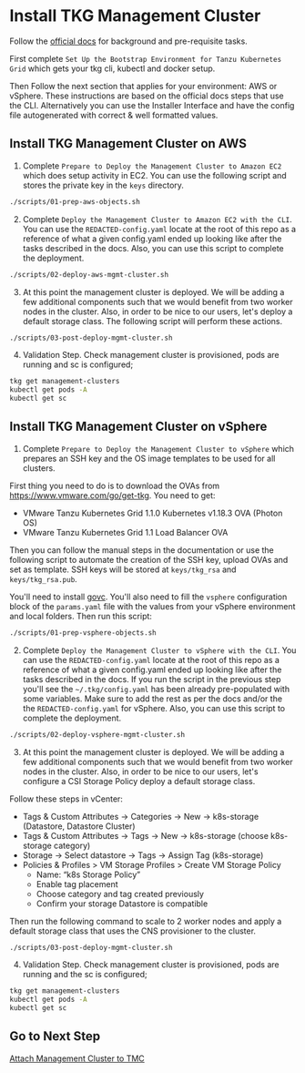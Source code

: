 # Install TKG Management Cluster

Follow the [official docs](https://docs.vmware.com/en/VMware-Tanzu-Kubernetes-Grid/index.html) for background and pre-requisite tasks.

First complete `Set Up the Bootstrap Environment for Tanzu Kubernetes Grid` which gets your tkg cli, kubectl and docker setup.

Then Follow the next section that applies for your environment: AWS or vSphere. These instructions are based on the official docs steps that use the CLI. Alternatively you can use the Installer Interface and have the config file autogenerated with correct & well formatted values.

## Install TKG Management Cluster on AWS

1. Complete `Prepare to Deploy the Management Cluster to Amazon EC2` which does setup activity in EC2. You can use the following script and stores the private key in the `keys` directory.

```bash
./scripts/01-prep-aws-objects.sh
```

2. Complete `Deploy the Management Cluster to Amazon EC2 with the CLI`. You can use the `REDACTED-config.yaml` locate at the root of this repo as a reference of what a given config.yaml ended up looking like after the tasks described in the docs.  Also, you can use this script to complete the deployment.

```bash
./scripts/02-deploy-aws-mgmt-cluster.sh
```

3. At this point the management cluster is deployed.  We will be adding a few additional components such that we would benefit from two worker nodes in the cluster.  Also, in order to be nice to our users, let's deploy a default storage class.  The following script will perform these actions.

```bash
./scripts/03-post-deploy-mgmt-cluster.sh
```

4. Validation Step. Check management cluster is provisioned, pods are running and sc is configured;

```bash
tkg get management-clusters
kubectl get pods -A
kubectl get sc
```

## Install TKG Management Cluster on vSphere

1. Complete `Prepare to Deploy the Management Cluster to vSphere` which prepares an SSH key and the OS image templates to be used for all clusters.

First thing you need to do is to download the OVAs from https://www.vmware.com/go/get-tkg. You need to get:
- VMware Tanzu Kubernetes Grid 1.1.0 Kubernetes v1.18.3 OVA (Photon OS)
- VMware Tanzu Kubernetes Grid 1.1 Load Balancer OVA

Then you can follow the manual steps in the documentation or use the following script to automate the creation of the SSH key, upload OVAs and set as template. SSH keys will be stored at `keys/tkg_rsa` and `keys/tkg_rsa.pub`.

You'll need to install [govc](https://github.com/vmware/govmomi/tree/master/govc#installation). You'll also need to fill the `vsphere` configuration block of the `params.yaml` file with the values from your vSphere environment and local folders. Then run this script:

```bash
./scripts/01-prep-vsphere-objects.sh
```

2. Complete `Deploy the Management Cluster to vSphere with the CLI`.
You can use the `REDACTED-config.yaml` locate at the root of this repo as a reference of what a given config.yaml ended up looking like after the tasks described in the docs. If you run the script in the previous step you'll see the `~/.tkg/config.yaml` has been already pre-populated with some variables. Make sure to add the rest as per the docs and/or the the `REDACTED-config.yaml` for vSphere. Also, you can use this script to complete the deployment.

```bash
./scripts/02-deploy-vsphere-mgmt-cluster.sh
```

3. At this point the management cluster is deployed.  We will be adding a few additional components such that we would benefit from two worker nodes in the cluster.  Also, in order to be nice to our users, let's configure a CSI Storage Policy deploy a default storage class.

Follow these steps in vCenter:
- Tags & Custom Attributes -> Categories -> New -> k8s-storage (Datastore, Datastore Cluster)
- Tags & Custom Attributes -> Tags -> New -> k8s-storage (choose k8s-storage category)
- Storage -> Select datastore -> Tags -> Assign Tag (k8s-storage)
- Policies & Profiles > VM Storage Profiles > Create VM Storage Policy
  - Name: “k8s Storage Policy”
  - Enable tag placement
  - Choose category and tag created previously
  - Confirm your storage Datastore is compatible

Then run the following command to scale to 2 worker nodes and apply a default storage class that uses the CNS provisioner to the cluster.

```bash
./scripts/03-post-deploy-mgmt-cluster.sh
```

4. Validation Step. Check management cluster is provisioned, pods are running and the sc is configured;

```bash
tkg get management-clusters
kubectl get pods -A
kubectl get sc
```

## Go to Next Step

[Attach Management Cluster to TMC](02_attach_tmc_mgmt.md)
